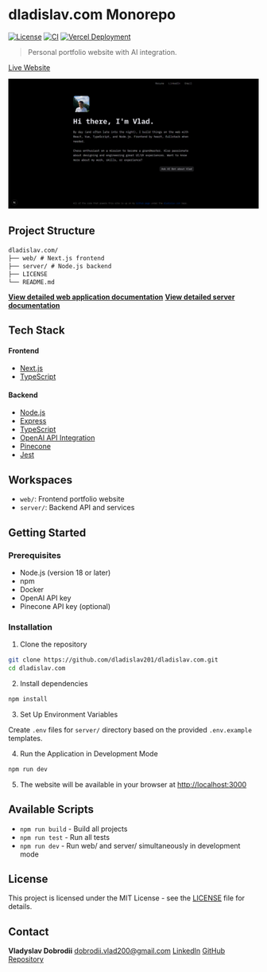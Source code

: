 # dladislav.com Monorepo

[![License](https://img.shields.io/badge/license-MIT-green.svg)](LICENSE)
[![CI](https://github.com/dladislav201/dladislav.com/actions/workflows/ci.yml/badge.svg)](https://github.com/dladislav201/dladislav.com/actions/workflows/ci.yml)
[![Vercel Deployment](https://img.shields.io/github/deployments/dladislav201/dladislav.com/production?label=vercel&logo=vercel)](https://dladislav.com)

> Personal portfolio website with AI integration.

[Live Website](https://dladislav.com)

![Website Screenshot](web/public/landing-page-screenshot.png)

## Project Structure

```
dladislav.com/
├── web/ # Next.js frontend
├── server/ # Node.js backend
├── LICENSE
└── README.md
```

**[View detailed web application documentation](./web/README.md)**
**[View detailed server documentation](./server/README.md)**

## Tech Stack

#### Frontend

- [Next.js](https://nextjs.org/)
- [TypeScript](https://www.typescriptlang.org/)

#### Backend

- [Node.js](https://nodejs.org/)
- [Express](https://expressjs.com/)
- [TypeScript](https://www.typescriptlang.org/)
- [OpenAI API Integration](https://platform.openai.com/docs/api-reference)
- [Pinecone](https://www.pinecone.io/)
- [Jest](https://jestjs.io/)

## Workspaces

- `web/`: Frontend portfolio website
- `server/`: Backend API and services

## Getting Started

### Prerequisites

- Node.js (version 18 or later)
- npm
- Docker
- OpenAI API key
- Pinecone API key (optional)

### Installation

1. Clone the repository

```bash
git clone https://github.com/dladislav201/dladislav.com.git
cd dladislav.com
```

2. Install dependencies

```bash
npm install
```

3. Set Up Environment Variables

Create `.env` files for `server/` directory based on the provided `.env.example` templates.

4. Run the Application in Development Mode

```bash
npm run dev
```

5. The website will be available in your browser at [http://localhost:3000](http://localhost:3000)

## Available Scripts

- `npm run build` - Build all projects
- `npm run test` - Run all tests
- `npm run dev` - Run web/ and server/ simultaneously in development mode

## License

This project is licensed under the MIT License - see the [LICENSE](LICENSE) file for details.

## Contact

**Vladyslav Dobrodii**
[dobrodii.vlad200@gmail.com](mailto:dobrodii.vlad200@gmail.com)
[LinkedIn](https://www.linkedin.com/in/vladyslav-dobrodii-20384a233/)
[GitHub Repository](https://github.com/dladislav201/dladislav.com)
